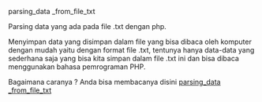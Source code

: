 parsing_data _from_file_txt

Parsing data yang ada pada file .txt dengan php.

Menyimpan data yang disimpan dalam file yang bisa dibaca oleh komputer dengan mudah yaitu dengan format file .txt, tentunya hanya data-data yang sederhana saja yang bisa kita simpan dalam file .txt ini dan bisa dibaca menggunakan bahasa pemrograman PHP.

Bagaimana caranya ?
Anda bisa membacanya disini [parsing_data _from_file_txt](https://github.com/kangyasin/parsing_data_txt_dengan_php/blob/master/parsing_data%20_from_file_txt.md)

[^]: @kangyasin
[^]: http://bisakomputer.com
